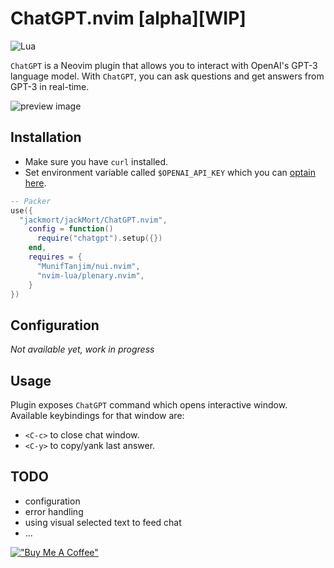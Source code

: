 # ChatGPT.nvim [alpha][WIP]

![Lua](https://img.shields.io/badge/Made%20with%20Lua-blueviolet.svg?style=for-the-badge&logo=lua)

`ChatGPT` is a Neovim plugin that allows you to interact with OpenAI's GPT-3 language model.
With `ChatGPT`, you can ask questions and get answers from GPT-3 in real-time.

![preview image](https://github.com/jackMort/ChatGPT.nvim/blob/media/preview.png)
## Installation

- Make sure you have `curl` installed.
- Set environment variable called `$OPENAI_API_KEY` which you can [optain
here](https://beta.openai.com/account/api-keys).

```lua
-- Packer
use({
  "jackmort/jackMort/ChatGPT.nvim",
    config = function()
      require("chatgpt").setup({})
    end,
    requires = {
      "MunifTanjim/nui.nvim",
      "nvim-lua/plenary.nvim",
    }
})
```

## Configuration

_Not available yet, work in progress_

## Usage

Plugin exposes `ChatGPT` command which opens interactive window. Available keybindings for that window are:
- `<C-c>` to close chat window.
- `<C-y>` to copy/yank last answer.

## TODO

- configuration
- error handling
- using visual selected text to feed chat
- ...


[!["Buy Me A Coffee"](https://www.buymeacoffee.com/assets/img/custom_images/orange_img.png)](https://www.buymeacoffee.com/jackMort)
